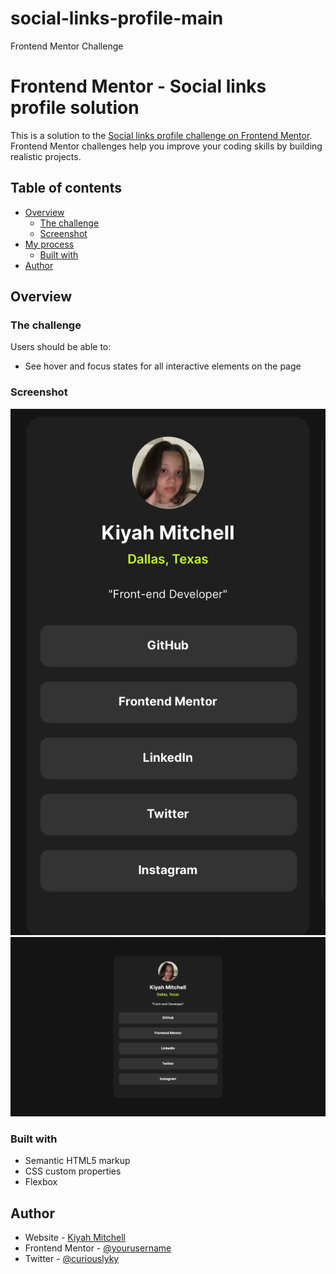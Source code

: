 # social-links-profile-main
Frontend Mentor Challenge

# Frontend Mentor - Social links profile solution

This is a solution to the [Social links profile challenge on Frontend Mentor](https://www.frontendmentor.io/challenges/social-links-profile-UG32l9m6dQ). Frontend Mentor challenges help you improve your coding skills by building realistic projects. 

## Table of contents

- [Overview](#overview)
  - [The challenge](#the-challenge)
  - [Screenshot](#screenshot)
- [My process](#my-process)
  - [Built with](#built-with)
- [Author](#author)

## Overview

### The challenge

Users should be able to:

- See hover and focus states for all interactive elements on the page

### Screenshot

![Mobile](/assets/screenshots/screenshot-mobile.png)
![Desktop](/assets/screenshots/screenshot-desktop.png)


### Built with

- Semantic HTML5 markup
- CSS custom properties
- Flexbox

## Author

- Website - [Kiyah Mitchell](https://kiyahmitchell.github.io)
- Frontend Mentor - [@yourusername](https://www.frontendmentor.io/profile/kiyahmitchell)
- Twitter - [@curiouslyky](https://www.twitter.com/curiouslyky)

